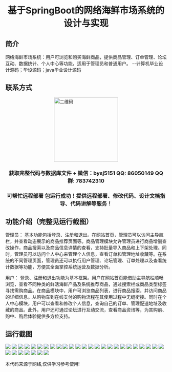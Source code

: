 <p><h1 align="center">基于SpringBoot的网络海鲜市场系统的设计与实现</h1></p>

## 简介
网络海鲜市场系统：用户可浏览和购买海鲜商品，提供商品管理、订单管理、论坛互动、数据统计、个人中心等功能，适用于管理员和普通用户。    --计算机毕业设计源码；毕设源码；java毕业设计源码


## 联系方式
<img src="https://bs-1329754181.cos.ap-shanghai.myqcloud.com/wx.jpg" alt="二维码" style="display: block; margin: 0 auto;" width="200px">
<p><h3 align="center">获取完整代码与数据库文件 + 微信：bysj5151 QQ: 86050149 QQ群: 783742310</h3></p>
<p><h3 align="center">可帮忙远程部署 包运行成功！提供远程部署、修改代码、设计文档指导、代码讲解等服务！</h3></p>

## 功能介绍（完整见运行截图）
管理员： 基本功能包括登录、注册和退出。在网站首页，管理员可以访问主导航栏，并查看动态展示的商品推荐页面等。商品管理模块允许管理员进行商品增删查改操作，商品搜索以及商品信息详情的查看，支持批量导入商品和上下架处理。同时，管理员可以访问个人中心来管理个人信息，查看订单和管理地址收藏等。在系统的不同管理页面，管理员还可以执行用户管理、论坛管理、订单处理以及查看统计数据等功能，方便其全面掌控系统运营及数据分析。

用户： 登录、注册和退出功能为基本框架。用户在网站首页能借助主导航栏顺畅浏览，查看不同种类的鲜活海鲜产品及系统推荐商品，通过搜索栏或商品类型标签寻找需购商品。在商品模块中，用户可浏览商品列表，进行商品搜索，并访问商品的详细信息。从购物车到在线支付的购物流程在其使用过程中无缝衔接。同时在个人中心模块，用户可以查看和修改个人信息，查询自己的订单、管理配送地址及收藏的商品。此外，用户还可通过论坛进行互动交流，查看商品资讯等，为其购前、购中、购后体验提供多方位支持。


## 运行截图
![](https://bs-1329754181.cos.ap-shanghai.myqcloud.com/spring/SeafoodMarketSystemDesignAndImplementation/img/001.jpg)
![](https://bs-1329754181.cos.ap-shanghai.myqcloud.com/spring/SeafoodMarketSystemDesignAndImplementation/img/002.jpg)
![](https://bs-1329754181.cos.ap-shanghai.myqcloud.com/spring/SeafoodMarketSystemDesignAndImplementation/img/003.jpg)
![](https://bs-1329754181.cos.ap-shanghai.myqcloud.com/spring/SeafoodMarketSystemDesignAndImplementation/img/004.jpg)
![](https://bs-1329754181.cos.ap-shanghai.myqcloud.com/spring/SeafoodMarketSystemDesignAndImplementation/img/005.jpg)
![](https://bs-1329754181.cos.ap-shanghai.myqcloud.com/spring/SeafoodMarketSystemDesignAndImplementation/img/006.jpg)
![](https://bs-1329754181.cos.ap-shanghai.myqcloud.com/spring/SeafoodMarketSystemDesignAndImplementation/img/007.jpg)
![](https://bs-1329754181.cos.ap-shanghai.myqcloud.com/spring/SeafoodMarketSystemDesignAndImplementation/img/008.jpg)
![](https://bs-1329754181.cos.ap-shanghai.myqcloud.com/spring/SeafoodMarketSystemDesignAndImplementation/img/009.jpg)
![](https://bs-1329754181.cos.ap-shanghai.myqcloud.com/spring/SeafoodMarketSystemDesignAndImplementation/img/010.jpg)
![](https://bs-1329754181.cos.ap-shanghai.myqcloud.com/spring/SeafoodMarketSystemDesignAndImplementation/img/011.jpg)
![](https://bs-1329754181.cos.ap-shanghai.myqcloud.com/spring/SeafoodMarketSystemDesignAndImplementation/img/012.jpg)
![](https://bs-1329754181.cos.ap-shanghai.myqcloud.com/spring/SeafoodMarketSystemDesignAndImplementation/img/013.jpg)
![](https://bs-1329754181.cos.ap-shanghai.myqcloud.com/spring/SeafoodMarketSystemDesignAndImplementation/img/014.jpg)
![](https://bs-1329754181.cos.ap-shanghai.myqcloud.com/spring/SeafoodMarketSystemDesignAndImplementation/img/015.jpg)
![](https://bs-1329754181.cos.ap-shanghai.myqcloud.com/spring/SeafoodMarketSystemDesignAndImplementation/img/016.jpg)
![](https://bs-1329754181.cos.ap-shanghai.myqcloud.com/spring/SeafoodMarketSystemDesignAndImplementation/img/017.jpg)
![](https://bs-1329754181.cos.ap-shanghai.myqcloud.com/spring/SeafoodMarketSystemDesignAndImplementation/img/018.jpg)
![](https://bs-1329754181.cos.ap-shanghai.myqcloud.com/spring/SeafoodMarketSystemDesignAndImplementation/img/019.jpg)
![](https://bs-1329754181.cos.ap-shanghai.myqcloud.com/spring/SeafoodMarketSystemDesignAndImplementation/img/020.jpg)
![](https://bs-1329754181.cos.ap-shanghai.myqcloud.com/spring/SeafoodMarketSystemDesignAndImplementation/img/021.jpg)
![](https://bs-1329754181.cos.ap-shanghai.myqcloud.com/spring/SeafoodMarketSystemDesignAndImplementation/img/022.jpg)
![](https://bs-1329754181.cos.ap-shanghai.myqcloud.com/spring/SeafoodMarketSystemDesignAndImplementation/img/023.jpg)
![](https://bs-1329754181.cos.ap-shanghai.myqcloud.com/spring/SeafoodMarketSystemDesignAndImplementation/img/024.jpg)
![](https://bs-1329754181.cos.ap-shanghai.myqcloud.com/spring/SeafoodMarketSystemDesignAndImplementation/img/025.jpg)
![](https://bs-1329754181.cos.ap-shanghai.myqcloud.com/spring/SeafoodMarketSystemDesignAndImplementation/img/026.jpg)
![](https://bs-1329754181.cos.ap-shanghai.myqcloud.com/spring/SeafoodMarketSystemDesignAndImplementation/img/027.jpg)
![](https://bs-1329754181.cos.ap-shanghai.myqcloud.com/spring/SeafoodMarketSystemDesignAndImplementation/img/028.jpg)
![](https://bs-1329754181.cos.ap-shanghai.myqcloud.com/spring/SeafoodMarketSystemDesignAndImplementation/img/029.jpg)
![](https://bs-1329754181.cos.ap-shanghai.myqcloud.com/spring/SeafoodMarketSystemDesignAndImplementation/img/030.jpg)
![](https://bs-1329754181.cos.ap-shanghai.myqcloud.com/spring/SeafoodMarketSystemDesignAndImplementation/img/031.jpg)
![](https://bs-1329754181.cos.ap-shanghai.myqcloud.com/spring/SeafoodMarketSystemDesignAndImplementation/img/032.jpg)

<p>本代码来源于网络,仅供学习参考使用!</p>
